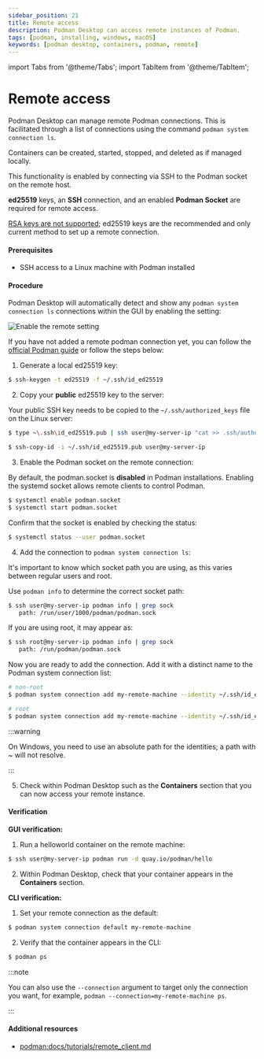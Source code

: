 ```yaml
---
sidebar_position: 21
title: Remote access
description: Podman Desktop can access remote instances of Podman.
tags: [podman, installing, windows, macOS]
keywords: [podman desktop, containers, podman, remote]
---
```


import Tabs from '@theme/Tabs';
import TabItem from '@theme/TabItem';

# Remote access

Podman Desktop can manage remote Podman connections. This is facilitated through a list of connections using the command `podman system connection ls`.

Containers can be created, started, stopped, and deleted as if managed locally.

This functionality is enabled by connecting via SSH to the Podman socket on the remote host.

**ed25519** keys, an **SSH** connection, and an enabled **Podman Socket** are required for remote access.

[RSA keys are not supported](https://github.com/mscdex/ssh2/issues/1375); ed25519 keys are the recommended and only current method to set up a remote connection.

#### Prerequisites

- SSH access to a Linux machine with Podman installed

#### Procedure

Podman Desktop will automatically detect and show any `podman system connection ls` connections within the GUI by enabling the setting:

![Enable the remote setting](img/remote.png)

If you have not added a remote podman connection yet, you can follow the [official Podman guide](https://github.com/containers/podman/blob/main/docs/tutorials/remote_client.md) or follow the steps below:

1. Generate a local ed25519 key:

```sh
$ ssh-keygen -t ed25519 -f ~/.ssh/id_ed25519
```

2. Copy your **public** ed25519 key to the server:

Your public SSH key needs to be copied to the `~/.ssh/authorized_keys` file on the Linux server:

<Tabs groupId="operating-systems">

<TabItem value="win" label="Windows">

```sh
$ type ~\.ssh\id_ed25519.pub | ssh user@my-server-ip "cat >> .ssh/authorized_keys"
```

</TabItem>

<TabItem value="linux-macos" label="Linux & MacOS">

```sh
$ ssh-copy-id -i ~/.ssh/id_ed25519.pub user@my-server-ip
```

</TabItem>
</Tabs>

3. Enable the Podman socket on the remote connection:

By default, the podman.socket is **disabled** in Podman installations. Enabling the systemd socket allows remote clients to control Podman.

```sh
$ systemctl enable podman.socket
$ systemctl start podman.socket
```

Confirm that the socket is enabled by checking the status:

```sh
$ systemctl status --user podman.socket
```

4. Add the connection to `podman system connection ls`:

It's important to know which socket path you are using, as this varies between regular users and root.

Use `podman info` to determine the correct socket path:

```sh
$ ssh user@my-server-ip podman info | grep sock
   path: /run/user/1000/podman/podman.sock
```

If you are using root, it may appear as:

```sh
$ ssh root@my-server-ip podman info | grep sock
   path: /run/podman/podman.sock
```

Now you are ready to add the connection. Add it with a distinct name to the Podman system connection list:

```sh
# non-root
$ podman system connection add my-remote-machine --identity ~/.ssh/id_ed25519 ssh://myuser@my-server-ip/run/user/1000/podman/podman.sock

# root
$ podman system connection add my-remote-machine --identity ~/.ssh/id_ed25519 ssh://root@my-server-ip/run/podman/podman.sock
```

:::warning

On Windows, you need to use an absolute path for the identities; a path with ~ will not resolve.

:::

5. Check within Podman Desktop such as the **Containers** section that you can now access your remote instance.

#### Verification

**GUI verification:**

1. Run a helloworld container on the remote machine:

```sh
$ ssh user@my-server-ip podman run -d quay.io/podman/hello
```

2. Within Podman Desktop, check that your container appears in the **Containers** section.

**CLI verification:**

1. Set your remote connection as the default:

```sh
$ podman system connection default my-remote-machine
```

2. Verify that the container appears in the CLI:

```sh
$ podman ps
```

:::note

You can also use the `--connection` argument to target only the connection you want, for example, `podman --connection=my-remote-machine ps`.

:::

#### Additional resources

- [podman:docs/tutorials/remote_client.md](https://github.com/containers/podman/blob/main/docs/tutorials/remote_client.md)
